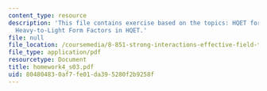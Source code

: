 ```yaml
---
content_type: resource
description: 'This file contains exercise based on the topics: HQET for Antiquarks,
  Heavy-to-Light Form Factors in HQET.'
file: null
file_location: /coursemedia/8-851-strong-interactions-effective-field-theories-of-qcd-spring-2006/804804830af7fe01da395280f2b9258f_homework4_s03.pdf
file_type: application/pdf
resourcetype: Document
title: homework4_s03.pdf
uid: 80480483-0af7-fe01-da39-5280f2b9258f
---
```

